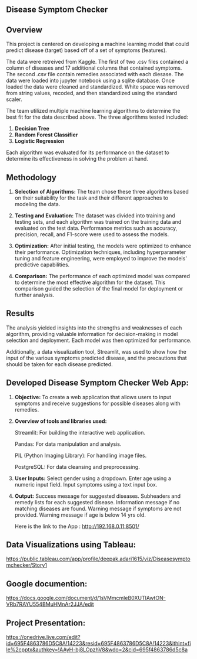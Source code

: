 ## Disease Symptom Checker

## Overview

This project is centered on developing a machine learning model that could predict disease (target) based off of a set of symptoms (features).

The data were retreived from Kaggle. The first of two .csv files contained a column of diseases and 17 additional columns that contained symptoms. The second .csv file contain remedies associated with each diesase. The data were loaded into jupyter notebook using a sqlite database. Once loaded the data were cleaned and standardized. White space was removed from string values, recoded, and then standardized using the standard scaler.

The team utilized multiple machine learning algorithms to determine the best fit for the data described above. The three algorithms tested included: 

1. **Decision Tree**
2. **Random Forest Classifier**
3. **Logistic Regression**

Each algorithm was evaluated for its performance on the dataset to determine its effectiveness in solving the problem at hand.

## Methodology

1. **Selection of Algorithms:** The team chose these three algorithms based on their suitability for the task and their different approaches to modeling the data.

2. **Testing and Evaluation:** The dataset was divided into training and testing sets, and each algorithm was trained on the training data and evaluated on the test data. Performance metrics such as accuracy, precision, recall, and F1-score were used to assess the models.

3. **Optimization:** After initial testing, the models were optimized to enhance their performance. Optimization techniques, including hyperparameter tuning and feature engineering, were employed to improve the models' predictive capabilities.

4. **Comparison:** The performance of each optimized model was compared to determine the most effective algorithm for the dataset. This comparison guided the selection of the final model for deployment or further analysis.

## Results

The analysis yielded insights into the strengths and weaknesses of each algorithm, providing valuable information for decision-making in model selection and deployment.
Each model was then optimized for performance.

Additionally, a data visualization tool, Streamlit, was used to show how the input of the various symptoms predicted disease, and the precautions that should be taken for each disease predicted.

## Developed Disease Symptom Checker Web App:

1. **Objective:**
     To create a web application that allows users to input symptoms and receive suggestions for possible diseases along with remedies.

2. **Overview of tools and libraries used:**
   
     Streamlit: For building the interactive web application.

     Pandas: For data manipulation and analysis.

     PIL (Python Imaging Library): For handling image files.

     PostgreSQL: For data cleansing and preprocessing.

4. **User Inputs:**
     Select gender using a dropdown.
     Enter age using a numeric input field.
     Input symptoms using a text input box.

5. **Output:**
     Success message for suggested diseases.
     Subheaders and remedy lists for each suggested disease.
     Information message if no matching diseases are found.
     Warning message if symptoms are not provided.
     Warning message if age is below 14 yrs old.

     Here is the link to the App : http://192.168.0.11:8501/

## Data Visualizations using Tableau:
https://public.tableau.com/app/profile/deepak.adari1615/viz/Diseasesymptomchecker/Story1

## Google documention:
https://docs.google.com/document/d/1sVMmcmleB0XUTIAwtON-VRb7RAYU554BMuHMnAr2JJA/edit

## Project Presentation:
https://onedrive.live.com/edit?id=695F4863786D5C8A!14223&resid=695F4863786D5C8A!14223&ithint=file%2cpptx&authkey=!AAyH-bj8LOpzhV8&wdo=2&cid=695f4863786d5c8a




